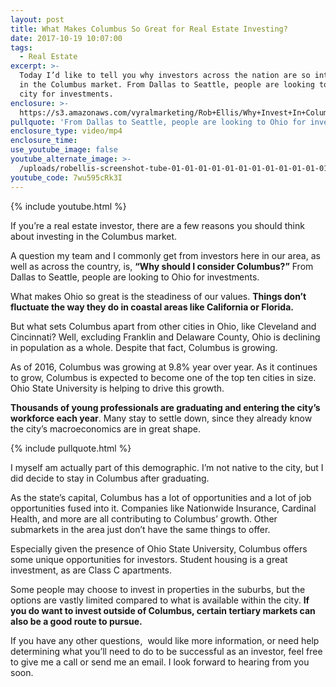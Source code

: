 ```yaml
---
layout: post
title: What Makes Columbus So Great for Real Estate Investing?
date: 2017-10-19 10:07:00
tags:
  - Real Estate
excerpt: >-
  Today I’d like to tell you why investors across the nation are so interesting
  in the Columbus market. From Dallas to Seattle, people are looking to this
  city for investments.
enclosure: >-
  https://s3.amazonaws.com/vyralmarketing/Rob+Ellis/Why+Invest+In+Columbus%253F+-+Central+Ohio+Real+Estate+Agent.mp4
pullquote: 'From Dallas to Seattle, people are looking to Ohio for investments.'
enclosure_type: video/mp4
enclosure_time:
use_youtube_image: false
youtube_alternate_image: >-
  /uploads/robellis-screenshot-tube-01-01-01-01-01-01-01-01-01-01-01-01-01-01-01.jpg
youtube_code: 7wu595cRk3I
---
```



{% include youtube.html %}

If you’re a real estate investor, there are a few reasons you should think about investing in the Columbus market.

A question my team and I commonly get from investors here in our area, as well as across the country, is,&nbsp;**“Why should I consider Columbus?”** From Dallas to Seattle, people are looking to Ohio for investments.

What makes Ohio so great is the steadiness of our values. **Things don’t fluctuate the way they do in coastal areas like California or Florida.**

But what sets Columbus apart from other cities in Ohio, like Cleveland and Cincinnati? Well, excluding Franklin and Delaware County, Ohio is declining in population as a whole. Despite that fact, Columbus is growing.

As of 2016, Columbus was growing at 9.8% year over year. As it continues to grow, Columbus is expected to become one of the top ten cities in size. Ohio State University is helping to drive this growth.

**Thousands of young professionals are graduating and entering the city’s workforce each year**. Many stay to settle down, since they already know the city’s macroeconomics are in great shape.

{% include pullquote.html %}

I myself am actually part of this demographic. I’m not native to the city, but I did decide to stay in Columbus after graduating.

As the state’s capital, Columbus has a lot of opportunities and a lot of job opportunities fused into it. Companies like Nationwide Insurance, Cardinal Health, and more are all contributing to Columbus’ growth. Other submarkets in the area just don’t have the same things to offer.

Especially given the presence of Ohio State University, Columbus offers some unique opportunities for investors. Student housing is a great investment, as are Class C apartments.

Some people may choose to invest in properties in the suburbs, but the options are vastly limited compared to what is available within the city. **If you do want to invest outside of Columbus, certain tertiary markets can also be a good route to pursue.**

If you have any other questions, &nbsp;would like more information, or need help determining what you’ll need to do to be successful as an investor, feel free to give me a call or send me an email. I look forward to hearing from you soon.